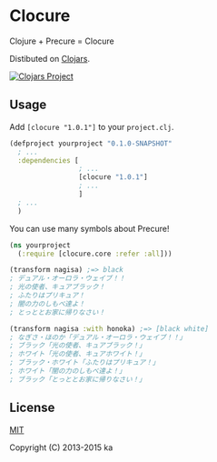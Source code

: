 # Clocure

Clojure + Precure = Clocure

Distibuted on [Clojars](https://clojars.org/clocure).

[![Clojars Project](http://clojars.org/clocure/latest-version.svg)](http://clojars.org/clocure)

## Usage

Add `[clocure "1.0.1"]` to your `project.clj`.

```clj
(defproject yourproject "0.1.0-SNAPSHOT"
  ; ...
  :dependencies [
                 ; ...
                 [clocure "1.0.1"]
                 ; ...
                 ]
  ; ...
  )
```

You can use many symbols about Precure!

```clj
(ns yourproject
  (:require [clocure.core :refer :all]))

(transform nagisa) ;=> black
; デュアル・オーロラ・ウェイブ！！
; 光の使者、キュアブラック！
; ふたりはプリキュア！
; 闇の力のしもべ達よ！
; とっととお家に帰りなさい！

(transform nagisa :with honoka) ;=> [black white]
; なぎさ・ほのか「デュアル・オーロラ・ウェイブ！！」
; ブラック「光の使者、キュアブラック！」
; ホワイト「光の使者、キュアホワイト！」
; ブラック・ホワイト「ふたりはプリキュア！」
; ホワイト「闇の力のしもべ達よ！」
; ブラック「とっととお家に帰りなさい！」
```

## License

[MIT](http://opensource.org/licenses/MIT)

Copyright (C) 2013-2015 ka
